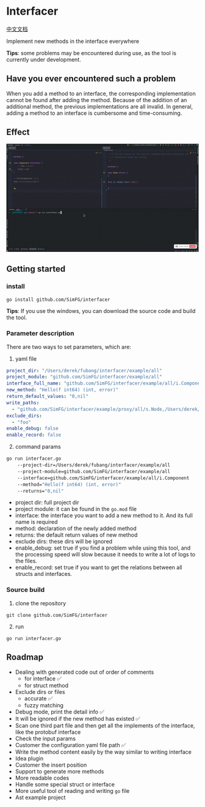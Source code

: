 # Interfacer
[中文文档](README_CN.md)

Implement new methods in the interface everywhere

**Tips**: some problems may be encountered during use, as the tool is currently under development.

## Have you ever encountered such a problem
When you add a method to an interface, the corresponding implementation cannot be found after adding the method. 
Because of the addition of an additional method, the previous implementations are all invalid. 
In general, adding a method to an interface is cumbersome and time-consuming.

## Effect
![effect](effect.gif)

## Getting started
### install
```shell
go install github.com/SimFG/interfacer
```
**Tips**: If you use the windows, you can download the source code and build the tool.

### Parameter description
There are two ways to set parameters, which are:
1. yaml file
```yaml
project_dir: "/Users/derek/fubang/interfacer/example/all"
project_module: "github.com/SimFG/interfacer/example/all"
interface_full_name: "github.com/SimFG/interfacer/example/all/i.Component"
new_method: "Hello(f int64) (int, error)"
return_default_values: "0,nil"
write_paths:
  - "github.com/SimFG/interfacer/example/proxy/all/s.Node,/Users/derek/xxx/interfacer/example/all/s/st.go"
exclude_dirs:
  - "foo"
enable_debug: false
enable_record: false
```
2. command params
```bash
go run interfacer.go
    --project-dir=/Users/derek/fubang/interfacer/example/all
    --project-module=github.com/SimFG/interfacer/example/all 
    --interface=github.com/SimFG/interfacer/example/all/i.Component 
    --method="Hello(f int64) (int, error)" 
    --returns="0,nil"
```
- project dir: full project dir
- project module: it can be found in the `go.mod` file
- interface: the interface you want to add a new method to it. And its full name is required
- method: declaration of the newly added method
- returns: the default return values of new method
- exclude dirs: these dirs will be ignored
- enable_debug: set true if you find a problem while using this tool, and the processing speed will slow because it needs to write a lot of logs to the files.
- enable_record: set true if you want to get the relations between all structs and interfaces.

### Source build
1. clone the repository
```shell
git clone github.com/SimFG/interfacer
```
2. run
```shell
go run interfacer.go
```

## Roadmap
- Dealing with generated code out of order of comments
  - for interface ✅
  - for struct method
- Exclude dirs or files
  - accurate ✅
  - fuzzy matching
- Debug mode, print the detail info ✅
- It will be ignored if the new method has existed ✅
- Scan one third part file and then get all the implements of the interface, like the protobuf interface
- Check the input params
- Customer the configuration yaml file path ✅
- Write the method content easily by the way similar to writing interface
- Idea plugin
- Customer the insert position
- Support to generate more methods
- More readable codes
- Handle some special struct or interface
- More useful tool of reading and writing `go` file
- Ast example project